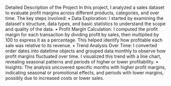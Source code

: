 Detailed Description of the Project
In this project, I analyzed a sales dataset to evaluate profit margins across different products, categories, and over time. The key steps involved:
•	Data Exploration: I started by examining the dataset's structure, data types, and basic statistics to understand the scope and quality of the data.
•	Profit Margin Calculation: I computed the profit margin for each transaction by dividing profit by sales, then multiplied by 100 to express it as a percentage. This helped identify how profitable each sale was relative to its revenue.
•	Trend Analysis Over Time: I converted order dates into datetime objects and grouped data monthly to observe how profit margins fluctuated over time. I visualized this trend with a line chart, revealing seasonal patterns and periods of higher or lower profitability.
•	Insights: The analysis uncovered specific months with higher profit margins, indicating seasonal or promotional effects, and periods with lower margins, possibly due to increased costs or lower sales.

